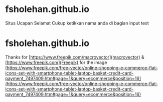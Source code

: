 # fsholehan.github.io
Situs Ucapan Selamat
Cukup ketikkan nama anda di bagian input text
# fsholehan.github.io
Thanks for [https://www.freepik.com/macrovector](macrovector) & [https://www.freepik.com](Freepik) for the image [https://www.freepik.com/free-vector/online-shopping-e-commerce-flat-icons-set-with-smartphone-tablet-laptop-basket-credit-card-payment_7497409.htm#page=1&query=ecommerce&position=16](https://www.freepik.com/free-vector/online-shopping-e-commerce-flat-icons-set-with-smartphone-tablet-laptop-basket-credit-card-payment_7497409.htm#page=1&query=ecommerce&position=16) 
